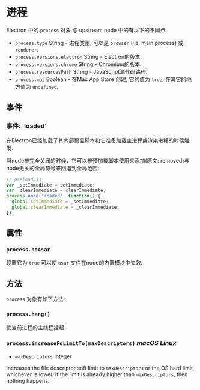 # 进程

Electron 中的 `process` 对象 与 upstream node 中的有以下的不同点:

* `process.type` String - 进程类型, 可以是 `browser` (i.e. main process)
  或 `renderer`.
* `process.versions.electron` String - Electron的版本.
* `process.versions.chrome` String - Chromium的版本.
* `process.resourcesPath` String - JavaScript源代码路径.
* `process.mas` Boolean - 在Mac App Store 创建, 它的值为 `true`, 在其它的地方值为 `undefined`.

## 事件

### 事件: 'loaded'

在Electron已经加载了其内部预置脚本和它准备加载主进程或渲染进程的时候触发.

当node被完全关闭的时候，它可以被预加载脚本使用来添加(原文: removed)与node无关的全局符号来回退到全局范围:

```js
// preload.js
var _setImmediate = setImmediate;
var _clearImmediate = clearImmediate;
process.once('loaded', function() {
  global.setImmediate = _setImmediate;
  global.clearImmediate = _clearImmediate;
});
```

## 属性

### `process.noAsar`

设置它为 `true` 可以使 `asar` 文件在node的内置模块中失效.

## 方法

`process` 对象有如下方法:

### `process.hang()`

使当前进程的主线程挂起.

### `process.increaseFdLimitTo(maxDescriptors)` _macOS_ _Linux_

* `maxDescriptors` Integer

Increases the file descriptor soft limit to `maxDescriptors` or the OS hard
limit, whichever is lower. If the limit is already higher than
`maxDescriptors`, then nothing happens.
